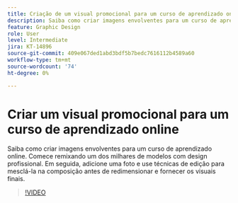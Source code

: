 ```yaml
---
title: Criação de um visual promocional para um curso de aprendizado online
description: Saiba como criar imagens envolventes para um curso de aprendizado online
feature: Graphic Design
role: User
level: Intermediate
jira: KT-14896
source-git-commit: 409e067ded1abd3bdf5b7bedc7616112b4589a60
workflow-type: tm+mt
source-wordcount: '74'
ht-degree: 0%

---
```


# Criar um visual promocional para um curso de aprendizado online

Saiba como criar imagens envolventes para um curso de aprendizado online. Comece remixando um dos milhares de modelos com design profissional. Em seguida, adicione uma foto e use técnicas de edição para mesclá-la na composição antes de redimensionar e fornecer os visuais finais.

>[!VIDEO](https://video.tv.adobe.com/v/3427122?quality=12&learn=on&hidetitle=true)
